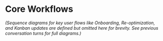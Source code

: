 # Core Workflows

_(Sequence diagrams for key user flows like Onboarding, Re-optimization, and Kanban updates are defined but omitted here for brevity. See previous conversation turns for full diagrams.)_
